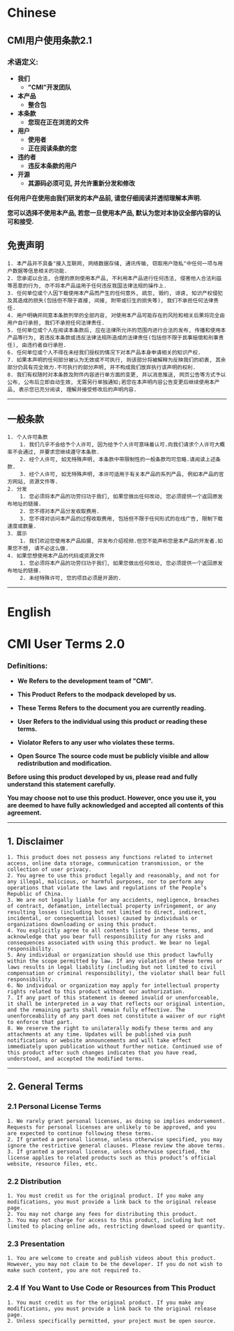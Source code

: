 # Chinese
## CMI用户使用条款2.1

### 术语定义:

* **我们**
    * **"CMI"开发团队**
* **本产品**
    * **整合包**
* **本条款**
    * **您现在正在浏览的文件**
* **用户**
    * **使用者**
    * **正在阅读条款的您**
* **违约者**
    * **违反本条款的用户**
* **开源**
    * **其源码必须可见, 并允许重新分发和修改**

**任何用户在使用由我们研发的本产品前, 请您仔细阅读并透彻理解本声明.**

**您可以选择不使用本产品, 若您一旦使用本产品, 默认为您对本协议全部内容的认可和接受.**

## 免责声明

    1. 本产品并不具备"接入互联网, 网络数据存储, 通讯传输, 窃取用户隐私"中任何一项与用户数据等信息相关的功能.
    2. 您承诺以合法, 合理的原则使用本产品, 不利用本产品进行任何违法, 侵害他人合法利益等恶意的行为, 亦不将本产品运用于任何违反我国法律法规的操作上.
    3. 任何单位或个人因下载使用本产品而产生的任何意外, 疏忽, 毁约, 诽谤, 知识产权侵犯及其造成的损失(包括但不限于直接, 间接, 附带或衍生的损失等), 我们不承担任何法律责任.
    4. 用户明确并同意本条款列举的全部内容, 对使用本产品可能存在的风险和相关后果将完全由用户自行承担, 我们不承担任何法律责任.
    5. 任何单位或个人在阅读本条款后, 应在法律所允许的范围内进行合法的发布, 传播和使用本产品等行为, 若违反本条款或违反法律法规所造成的法律责任(包括但不限于民事赔偿和刑事责任), 由违约者自行承担.
    6. 任何单位或个人不得在未经我们授权的情况下对本产品本身申请相关的知识产权.
    7. 如果本声明的任何部分被认为无效或不可执行, 则该部分将被解释为反映我们的初衷, 其余部分仍具有完全效力.不可执行的部分声明, 并不构成我们放弃执行该声明的权利.
    8. 我们有权随时对本条款及附件内容进行单方面的变更, 并以消息推送, 网页公告等方式予以公布, 公布后立即自动生效, 无需另行单独通知;若您在本声明内容公告变更后继续使用本产品, 表示您已充分阅读, 理解并接受修改后的声明内容.

---

## 一般条款

    1. 个人许可条款
        1. 我们几乎不会给予个人许可, 因为给予个人许可意味着认可.向我们请求个人许可大概率不会通过, 并要求您继续遵守本条款.
        2. 经个人许可, 如无特殊声明, 本条款中带限制性的一般条款均可忽略.请阅读上述条款.
        3. 经个人许可, 如无特殊声明, 本许可适用于有关本产品的系列产品, 例如本产品的官方网站, 资源文件等.
    2. 分发
        1. 您必须将本产品的功劳归功于我们, 如果您做出任何改动, 您必须提供一个返回原发布地址的链接.
        2. 您不得对本产品分发收取费用.
        3. 您不得对访问本产品的过程收取费用, 包括但不限于任何形式的在线广告, 限制下载速度或数量.
    3. 展示
        1. 我们欢迎您使用本产品拍摄, 并发布介绍视频.但您不能声称您是本产品的开发者.如果您不想, 请不必这么做.
    4. 如果您想使用本产品的代码或资源文件
        1. 您必须将本产品的功劳归功于我们, 如果您做出任何改动, 您必须提供一个返回原发布地址的链接.
        2. 未经特殊许可, 您的项目必须是开源的. 

---

# English

# CMI User Terms 2.0

### Definitions:

* **We**
  **Refers to the development team of "CMI".**

* **This Product**
  **Refers to the modpack developed by us.**

* **These Terms**
  **Refers to the document you are currently reading.**

* **User**
  **Refers to the individual using this product or reading these terms.**

* **Violator**
  **Refers to any user who violates these terms.**

* **Open Source**
  **The source code must be publicly visible and allow redistribution and modification.**

**Before using this product developed by us, please read and fully understand this statement carefully.**

**You may choose not to use this product. However, once you use it, you are deemed to have fully acknowledged and accepted all contents of this agreement.**

---

## 1. Disclaimer

	1. This product does not possess any functions related to internet access, online data storage, communication transmission, or the collection of user privacy.
	2. You agree to use this product legally and reasonably, and not for any illegal, malicious, or harmful purposes, nor to perform any operations that violate the laws and regulations of the People’s Republic of China.
	3. We are not legally liable for any accidents, negligence, breaches of contract, defamation, intellectual property infringement, or any resulting losses (including but not limited to direct, indirect, incidental, or consequential losses) caused by individuals or organizations downloading or using this product.
	4. You explicitly agree to all contents listed in these terms, and acknowledge that you bear full responsibility for any risks and consequences associated with using this product. We bear no legal responsibility.
	5. Any individual or organization should use this product lawfully within the scope permitted by law. If any violation of these terms or laws results in legal liability (including but not limited to civil compensation or criminal responsibility), the violator shall bear full responsibility.
	6. No individual or organization may apply for intellectual property rights related to this product without our authorization.
	7. If any part of this statement is deemed invalid or unenforceable, it shall be interpreted in a way that reflects our original intention, and the remaining parts shall remain fully effective. The unenforceability of any part does not constitute a waiver of our right to enforce that part.
	8. We reserve the right to unilaterally modify these terms and any attachments at any time. Updates will be published via push notifications or website announcements and will take effect immediately upon publication without further notice. Continued use of this product after such changes indicates that you have read, understood, and accepted the modified terms.

---

## 2. General Terms

### 2.1 Personal License Terms

	1. We rarely grant personal licenses, as doing so implies endorsement. Requests for personal licenses are unlikely to be approved, and you are expected to continue following these terms.
	2. If granted a personal license, unless otherwise specified, you may ignore the restrictive general clauses. Please review the above terms.
	3. If granted a personal license, unless otherwise specified, the license applies to related products such as this product’s official website, resource files, etc.

### 2.2 Distribution

	1. You must credit us for the original product. If you make any modifications, you must provide a link back to the original release page.
	2. You may not charge any fees for distributing this product.
	3. You may not charge for access to this product, including but not limited to placing online ads, restricting download speed or quantity.

### 2.3 Presentation

	1. You are welcome to create and publish videos about this product. However, you may not claim to be the developer. If you do not wish to make such content, you are not required to.

### 2.4 If You Want to Use Code or Resources from This Product

	1. You must credit us for the original product. If you make any modifications, you must provide a link back to the original release page.
	2. Unless specifically permitted, your project must be open source.